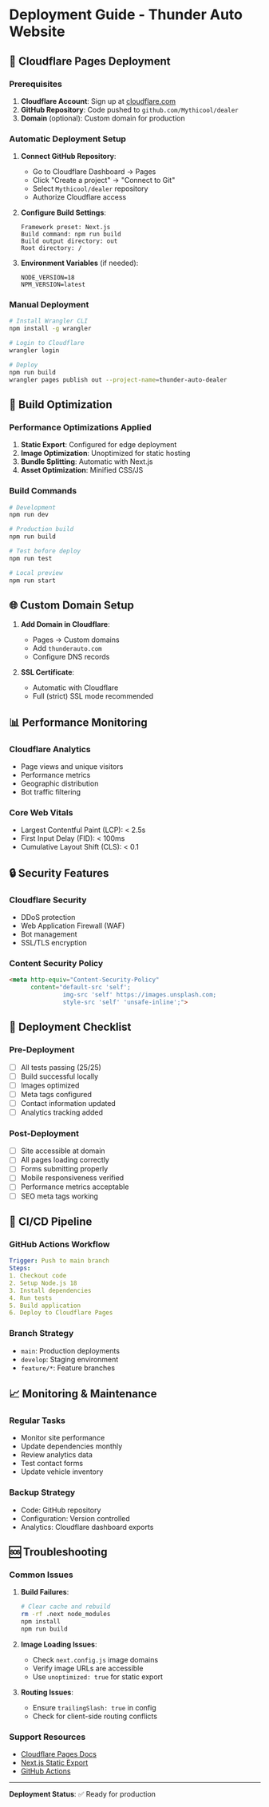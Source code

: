 # Deployment Guide - Thunder Auto Website

## 🚀 Cloudflare Pages Deployment

### Prerequisites

1. **Cloudflare Account**: Sign up at [cloudflare.com](https://cloudflare.com)
2. **GitHub Repository**: Code pushed to `github.com/Mythicool/dealer`
3. **Domain** (optional): Custom domain for production

### Automatic Deployment Setup

1. **Connect GitHub Repository**:
   - Go to Cloudflare Dashboard → Pages
   - Click "Create a project" → "Connect to Git"
   - Select `Mythicool/dealer` repository
   - Authorize Cloudflare access

2. **Configure Build Settings**:
   ```
   Framework preset: Next.js
   Build command: npm run build
   Build output directory: out
   Root directory: /
   ```

3. **Environment Variables** (if needed):
   ```
   NODE_VERSION=18
   NPM_VERSION=latest
   ```

### Manual Deployment

```bash
# Install Wrangler CLI
npm install -g wrangler

# Login to Cloudflare
wrangler login

# Deploy
npm run build
wrangler pages publish out --project-name=thunder-auto-dealer
```

## 🔧 Build Optimization

### Performance Optimizations Applied

1. **Static Export**: Configured for edge deployment
2. **Image Optimization**: Unoptimized for static hosting
3. **Bundle Splitting**: Automatic with Next.js
4. **Asset Optimization**: Minified CSS/JS

### Build Commands

```bash
# Development
npm run dev

# Production build
npm run build

# Test before deploy
npm run test

# Local preview
npm run start
```

## 🌐 Custom Domain Setup

1. **Add Domain in Cloudflare**:
   - Pages → Custom domains
   - Add `thunderauto.com`
   - Configure DNS records

2. **SSL Certificate**:
   - Automatic with Cloudflare
   - Full (strict) SSL mode recommended

## 📊 Performance Monitoring

### Cloudflare Analytics
- Page views and unique visitors
- Performance metrics
- Geographic distribution
- Bot traffic filtering

### Core Web Vitals
- Largest Contentful Paint (LCP): < 2.5s
- First Input Delay (FID): < 100ms
- Cumulative Layout Shift (CLS): < 0.1

## 🔒 Security Features

### Cloudflare Security
- DDoS protection
- Web Application Firewall (WAF)
- Bot management
- SSL/TLS encryption

### Content Security Policy
```html
<meta http-equiv="Content-Security-Policy" 
      content="default-src 'self'; 
               img-src 'self' https://images.unsplash.com; 
               style-src 'self' 'unsafe-inline';">
```

## 🚦 Deployment Checklist

### Pre-Deployment
- [ ] All tests passing (25/25)
- [ ] Build successful locally
- [ ] Images optimized
- [ ] Meta tags configured
- [ ] Contact information updated
- [ ] Analytics tracking added

### Post-Deployment
- [ ] Site accessible at domain
- [ ] All pages loading correctly
- [ ] Forms submitting properly
- [ ] Mobile responsiveness verified
- [ ] Performance metrics acceptable
- [ ] SEO meta tags working

## 🔄 CI/CD Pipeline

### GitHub Actions Workflow
```yaml
Trigger: Push to main branch
Steps:
1. Checkout code
2. Setup Node.js 18
3. Install dependencies
4. Run tests
5. Build application
6. Deploy to Cloudflare Pages
```

### Branch Strategy
- `main`: Production deployments
- `develop`: Staging environment
- `feature/*`: Feature branches

## 📈 Monitoring & Maintenance

### Regular Tasks
- Monitor site performance
- Update dependencies monthly
- Review analytics data
- Test contact forms
- Update vehicle inventory

### Backup Strategy
- Code: GitHub repository
- Configuration: Version controlled
- Analytics: Cloudflare dashboard exports

## 🆘 Troubleshooting

### Common Issues

1. **Build Failures**:
   ```bash
   # Clear cache and rebuild
   rm -rf .next node_modules
   npm install
   npm run build
   ```

2. **Image Loading Issues**:
   - Check `next.config.js` image domains
   - Verify image URLs are accessible
   - Use `unoptimized: true` for static export

3. **Routing Issues**:
   - Ensure `trailingSlash: true` in config
   - Check for client-side routing conflicts

### Support Resources
- [Cloudflare Pages Docs](https://developers.cloudflare.com/pages/)
- [Next.js Static Export](https://nextjs.org/docs/app/building-your-application/deploying/static-exports)
- [GitHub Actions](https://docs.github.com/en/actions)

---

**Deployment Status**: ✅ Ready for production